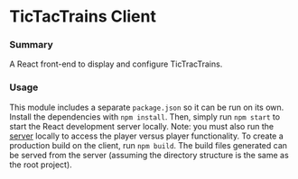 # **TicTacTrains Client**

### **Summary**

A React front-end to display and configure TicTracTrains.

### **Usage**

This module includes a separate `package.json` so it can be run on its own. Install the dependencies with `npm install`. Then, simply run `npm start` to start the React development server locally. Note: you must also run the [server](../server/) locally to access the player versus player functionality. To create a production build on the client, run `npm build`. The build files generated can be served from the server (assuming the directory structure is the same as the root project). 
